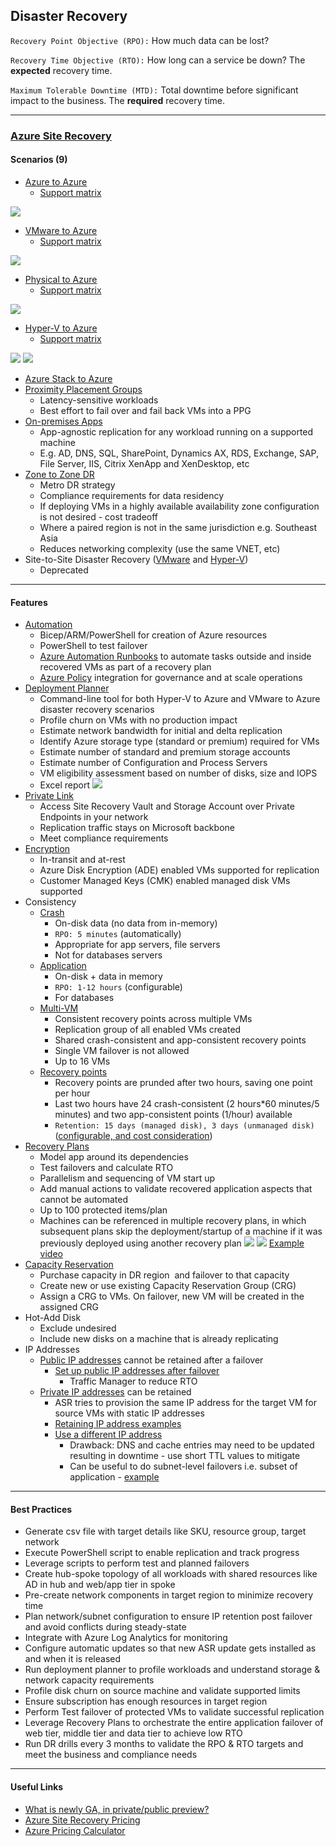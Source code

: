 ## Disaster Recovery
`Recovery Point Objective (RPO):` How much data can be lost?

`Recovery Time Objective (RTO):` How long can a service be down? The **expected** recovery time.

`Maximum Tolerable Downtime (MTD):` Total downtime before significant impact to the business. The **required** recovery time.

------------

### [Azure Site Recovery](https://learn.microsoft.com/en-us/azure/site-recovery/site-recovery-overview)

#### Scenarios (9)
- [Azure to Azure](https://learn.microsoft.com/en-us/azure/site-recovery/azure-to-azure-how-to-enable-replication)
	- [Support matrix](https://learn.microsoft.com/en-us/azure/site-recovery/azure-to-azure-support-matrix)

[![](https://learn.microsoft.com/en-us/azure/site-recovery/media/concepts-azure-to-azure-architecture/enable-replication-step-2-v2.png)](https://learn.microsoft.com/en-us/azure/site-recovery/media/concepts-azure-to-azure-architecture/enable-replication-step-2-v2.png)
	
- [VMware to Azure](https://learn.microsoft.com/en-us/azure/site-recovery/vmware-physical-large-deployment)
	- [Support matrix](https://learn.microsoft.com/en-us/azure/site-recovery/vmware-physical-azure-support-matrix)
	
[![](https://learn.microsoft.com/en-us/azure/site-recovery/media/vmware-azure-architecture-modernized/architecture-modernized.png#lightbox)](https://learn.microsoft.com/en-us/azure/site-recovery/media/vmware-azure-architecture-modernized/architecture-modernized.png#lightbox)

- [Physical to Azure](https://learn.microsoft.com/en-us/azure/site-recovery/vmware-physical-large-deployment)
    - [Support matrix](https://learn.microsoft.com/en-us/azure/site-recovery/vmware-physical-azure-support-matrix)

[![](https://learn.microsoft.com/en-us/azure/site-recovery/media/physical-azure-architecture/v2a-architecture-henry.png)](https://learn.microsoft.com/en-us/azure/site-recovery/media/physical-azure-architecture/v2a-architecture-henry.png)

- [Hyper-V to Azure](https://learn.microsoft.com/en-us/azure/site-recovery/site-recovery-manage-network-interfaces-on-premises-to-azure)
	- [Support matrix](https://learn.microsoft.com/en-us/azure/site-recovery/hyper-v-azure-support-matrix)

[![](https://learn.microsoft.com/en-us/azure/site-recovery/media/hyper-v-azure-architecture/arch-onprem-azure-hypervsite.png)](https://learn.microsoft.com/en-us/azure/site-recovery/media/hyper-v-azure-architecture/arch-onprem-azure-hypervsite.png)
[![](https://learn.microsoft.com/en-us/azure/site-recovery/media/hyper-v-azure-architecture/arch-onprem-onprem-azure-vmm.png)](https://learn.microsoft.com/en-us/azure/site-recovery/media/hyper-v-azure-architecture/arch-onprem-onprem-azure-vmm.png)

- [Azure Stack to Azure](https://learn.microsoft.com/en-us/azure/site-recovery/azure-stack-site-recovery)
- [Proximity Placement Groups](https://learn.microsoft.com/en-us/azure/site-recovery/how-to-enable-replication-proximity-placement-groups)
	- Latency-sensitive workloads
	- Best effort to fail over and fail back VMs into a PPG
- [On-premises Apps](https://learn.microsoft.com/en-us/azure/site-recovery/site-recovery-workload)
	- App-agnostic replication for any workload running on a supported machine
	- E.g. AD, DNS, SQL, SharePoint, Dynamics AX, RDS, Exchange, SAP, File Server, IIS, Citrix XenApp and XenDesktop, etc
- [Zone to Zone DR](https://learn.microsoft.com/en-us/azure/site-recovery/azure-to-azure-how-to-enable-zone-to-zone-disaster-recovery)
	- Metro DR strategy
	- Compliance requirements for data residency
	- If deploying VMs in a highly available availability zone configuration is not desired - cost tradeoff
	- Where a paired region is not in the same jurisdiction e.g. Southeast Asia
	- Reduces networking complexity (use the same VNET, etc)
- Site-to-Site Disaster Recovery ([VMware](https://learn.microsoft.com/en-us/azure/site-recovery/vmware-physical-secondary-disaster-recovery) and [Hyper-V](https://learn.microsoft.com/en-us/azure/site-recovery/site-to-site-deprecation))
	- Deprecated

------------

#### Features
- [Automation](https://learn.microsoft.com/en-us/azure/site-recovery/azure-to-azure-powershell)
	- Bicep/ARM/PowerShell for creation of Azure resources
	- PowerShell to test failover
	- [Azure Automation Runbooks](https://learn.microsoft.com/en-us/azure/site-recovery/site-recovery-runbook-automation) to automate tasks outside and inside recovered VMs as part of a recovery plan
	- [Azure Policy](https://learn.microsoft.com/en-us/azure/site-recovery/azure-to-azure-how-to-enable-policy) integration for governance and at scale operations
- [Deployment Planner](https://learn.microsoft.com/en-us/azure/site-recovery/site-recovery-deployment-planner)
	- Command-line tool for both Hyper-V to Azure and VMware to Azure disaster recovery scenarios
	- Profile churn on VMs with no production impact
	- Estimate network bandwidth for initial and delta replication
	- Identify Azure storage type (standard or premium) required for VMs
	- Estimate number of standard and premium storage accounts
	- Estimate number of Configuration and Process Servers 
	- VM eligibility assessment based on number of disks, size and IOPS
	- Excel report
	[![](https://learn.microsoft.com/en-us/azure/site-recovery/media/site-recovery-vmware-deployment-planner-analyze-report/recommendations-v2a.png)](https://learn.microsoft.com/en-us/azure/site-recovery/media/site-recovery-vmware-deployment-planner-analyze-report/recommendations-v2a.png)
- [Private Link](https://learn.microsoft.com/en-us/azure/site-recovery/azure-to-azure-how-to-enable-replication-private-endpoints)
	- Access Site Recovery Vault and Storage Account over Private Endpoints in your network
	- Replication traffic stays on Microsoft backbone
	- Meet compliance requirements
- [Encryption](https://learn.microsoft.com/en-us/azure/site-recovery/site-recovery-faq#does-site-recovery-encrypt-replication-)
	- In-transit and at-rest
	- Azure Disk Encryption (ADE) enabled VMs supported for replication
	- Customer Managed Keys (CMK) enabled managed disk VMs supported
- Consistency
	- [Crash](https://learn.microsoft.com/en-us/azure/site-recovery/azure-to-azure-common-questions#whats-a-crash-consistent-recovery-point)
		- On-disk data (no data from in-memory)
		- `RPO: 5 minutes` (automatically)
		- Appropriate for app servers, file servers
		- Not for databases servers
	- [Application](https://learn.microsoft.com/en-us/azure/site-recovery/azure-to-azure-common-questions#whats-an-application-consistent-recovery-point)
		- On-disk + data in memory
		- `RPO: 1-12 hours` (configurable)
		- For databases
	- [Multi-VM](https://learn.microsoft.com/en-us/azure/site-recovery/azure-to-azure-common-questions#multi-vm-consistency)
		- Consistent recovery points across multiple VMs
		- Replication group of all enabled VMs created
		- Shared crash-consistent and app-consistent recovery points
		- Single VM failover is not allowed
		- Up to 16 VMs
	- [Recovery points](https://learn.microsoft.com/en-us/azure/site-recovery/azure-to-azure-common-questions#how-far-back-can-i-recover)
		- Recovery points are prunded after two hours, saving one point per hour
		- Last two hours have 24 crash-consistent (2 hours*60 minutes/5 minutes) and two app-consistent points (1/hour) available
		- `Retention: 15 days (managed disk), 3 days (unmanaged disk)` ([configurable, and cost consideration](https://learn.microsoft.com/en-us/azure/site-recovery/azure-to-azure-common-questions#how-does-the-pruning-of-recovery-points-happen))
- [Recovery Plans](https://learn.microsoft.com/en-us/azure/site-recovery/recovery-plan-overview)
	- Model app around its dependencies
	- Test failovers and calculate RTO
	- Parallelism and sequencing of VM start up
	- Add manual actions to validate recovered application aspects that cannot be automated
	- Up to 100 protected items/plan
	- Machines can be referenced in multiple recovery plans, in which subsequent plans skip the deployment/startup of a machine if it was previously deployed using another recovery plan
[![](https://learn.microsoft.com/en-us/azure/site-recovery/media/recovery-plan-overview/rp.png)](https://learn.microsoft.com/en-us/azure/site-recovery/media/recovery-plan-overview/rp.png)
[![](https://learn.microsoft.com/en-us/azure/site-recovery/media/recovery-plan-overview/rptest.png)](https://learn.microsoft.com/en-us/azure/site-recovery/media/recovery-plan-overview/rptest.png)
[Example video](https://youtu.be/1KUVdtvGqw8)
- [Capacity Reservation](https://learn.microsoft.com/en-us/azure/site-recovery/azure-to-azure-common-questions#how-do-we-ensure-capacity-in-the-target-region)
	- Purchase capacity in DR region  and failover to that capacity
	- Create new or use existing Capacity Reservation Group (CRG)
	- Assign a CRG to VMs. On failover, new VM will be created in the assigned CRG
- Hot-Add Disk
	- Exclude undesired
	- Include new disks on a machine that is already replicating
- IP Addresses
	- [Public IP addresses](https://learn.microsoft.com/en-us/azure/site-recovery/azure-to-azure-common-questions#can-i-keep-a-public-ip-address-after--failover) cannot be retained after a failover
		- [Set up public IP addresses after failover](https://learn.microsoft.com/en-us/azure/site-recovery/concepts-public-ip-address-with-site-recovery)
			- Traffic Manager to reduce RTO
	- [Private IP addresses](https://learn.microsoft.com/en-us/azure/site-recovery/azure-to-azure-common-questions#can-i-keep-a-private-ip-address-after-failover) can be retained
		- ASR tries to provision the same IP address for the target VM for source VMs with static IP addresses
		- [Retaining IP address examples](https://learn.microsoft.com/en-us/azure/site-recovery/site-recovery-retain-ip-azure-vm-failover)
		- [Use a different IP address](https://learn.microsoft.com/en-us/azure/site-recovery/hyper-v-vmm-networking#use-a-different-ip-address)
			- Drawback: DNS and cache entries may need to be updated resulting in downtime - use short TTL values to mitigate
			- Can be useful to do subnet-level failovers i.e. subset of application - [example](https://learn.microsoft.com/en-us/azure/site-recovery/site-recovery-retain-ip-azure-vm-failover#resources-in-azure-isolated-app-failover)

------------

#### Best Practices
- Generate csv file with target details like SKU, resource group, target network
- Execute PowerShell script to enable replication and track progress
- Leverage scripts to perform test and planned failovers
- Create hub-spoke topology of all workloads with shared resources like AD in hub and web/app tier in spoke 
- Pre-create network components in target region to minimize recovery time 
- Plan network/subnet configuration to ensure IP retention post failover and avoid conflicts during steady-state
- Integrate with Azure Log Analytics for monitoring
- Configure automatic updates so that new ASR update gets installed as and when it is released
- Run deployment planner to profile workloads and understand storage & network capacity requirements  
- Profile disk churn on source machine and validate supported limits
- Ensure subscription has enough resources in target region
- Perform Test failover of protected VMs to validate successful replication
- Leverage Recovery Plans to orchestrate the entire application failover of web tier, middle tier and data tier to achieve low RTO
- Run DR drills every 3 months to validate the RPO & RTO targets and meet the business and compliance needs

------------

#### Useful Links
- [What is newly GA, in private/public preview?](https://azure.microsoft.com/en-au/updates/?query=site%20recovery)
- [Azure Site Recovery Pricing](https://azure.microsoft.com/en-gb/pricing/details/site-recovery/)
- [Azure Pricing Calculator](https://azure.microsoft.com/en-gb/pricing/calculator/Azure%20Site%20Recovery)
